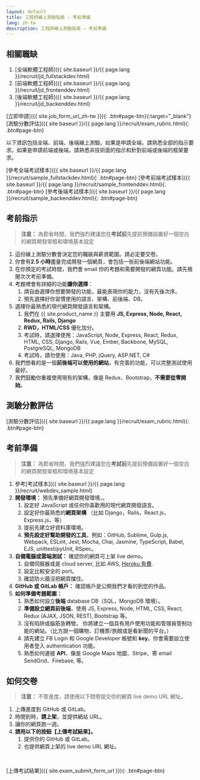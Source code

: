 ```yaml
---
layout: default
title: 工程師線上測驗指南 — 考前準備
lang: zh-tw
description: 工程師線上測驗指南 — 考前準備
---
```


## 相關職缺

1. [全端軟體工程師]({{ site.baseurl }}/{{ page.lang }}/recruit/jd_fullstackdev.html)
1. [前端軟體工程師]({{ site.baseurl }}/{{ page.lang }}/recruit/jd_frontenddev.html)
1. [後端軟體工程師]({{ site.baseurl }}/{{ page.lang }}/recruit/jd_backenddev.html)

[立即申請]({{ site.job_form_url_zh-tw }}){: .btn#page-btn}{:target="\_blank"}
[測驗分數評估]({{ site.baseurl }}/{{ page.lang }}/recruit/exam_rubric.html){: .btn#page-btn}

以下資訊包括全端、前端、後端線上測驗。如果是申請全端，請熟悉全部的指示要求。如果是申請前端或後端，請熟悉非技術面的指示和針對前端或後端的框架要求。

[參考全端考試樣本]({{ site.baseurl }}/{{ page.lang }}/recruit/sample_fullstackdev.html){: .btn#page-btn}
[參考前端考試樣本]({{ site.baseurl }}/{{ page.lang }}/recruit/sample_frontenddev.html){: .btn#page-btn}
[參考後端考試樣本]({{ site.baseurl }}/{{ page.lang }}/recruit/sample_backenddev.html){: .btn#page-btn}

## 考前指示

> **注意：**
> 為節省時間，我們強烈建議您在**考試前**先提前預備設置好一個空白的網頁開發架框和環境基本設定

1. 這份線上測驗分數會決定您的職級與薪資範圍。請必定要交卷。
1. 你會有**2.5 小時**盡量完成開發一個網頁，會包括一些前後端網站功能。
1. 在你預定的考試時間，我們會 email 你的考題和需要開發的網頁功能。請先檢閱次次考前準備。
1. 考題裡會有詳細的功能**讓你選擇**：
   1. 請自由選擇你想要開發的功能，最能表現你的能力，沒有先後次序。
   1. 預先選擇好你習慣使用的語言、架構、前後端、DB。
1. 選擇你最熟悉的現代網頁開發語言和架構。
   1. 我們在 {{ site.product_name }} 主要用 **JS, Express, Node, React, Redux, Rails, Django**
   1. **RWD，HTML/CSS** 優化加分。
   1. 考試時，請選擇使用：JavaScript, Node, Express, React, Redux, HTML, CSS, Django, Rails, Vue, Ember, Backbone, MySQL, PostgreSQL, MongoDB
   1. 考試時，請勿使用：Java, PHP, jQuery, ASP.NET, C#
1. 我們想看的是一個**前後端可以使用的網站**，有完善的功能，可以完整測試使用最好。
1. 我們鼓勵你重複使用現有的架構，像是 Redux、Bootstrap，**不需要從零開始**。

## 測驗分數評估

[測驗分數評估]({{ site.baseurl }}/{{ page.lang }}/recruit/exam_rubric.html){: .btn#page-btn}

## 考前準備

> **注意：**
> 為節省時間，我們強烈建議您在**考試前**先提前預備設置好一個空白的網頁開發架框和環境基本設定

1. 參考[考試樣本]({{ site.baseurl }}/{{ page.lang }}/recruit/webdev_sample.html)
1. **開發環境：** 預先準備好網頁開發環境，。
   1. 設定好 JavaScript 或任何你喜歡用的現代網頁開發語言。
   1. 設定好你最熟悉的**網頁架構** （比如 Django，Rails，React.js，Express.js，等）
   1. 提前先建立好資料庫環境。
   1. **預先設定好幫助開發的工具**，例如：GitHub, Sublime, Gulp.js, Webpack, ESLint, Jest, Mocha, Chai, Jasmine, TypeScript, Babel, EJS, unittest/pyUnit, RSpec。
1. **自備電腦或雲端測試：** 確認你的網頁可上架 live demo。
   1. 自備伺服器或是 cloud server, 比如 AWS, [Heroku 免費](https://medium.com/enjoy-life-enjoy-coding/heroku-搭配-git-在-heroku-上部署網站的手把手教學-bf4fd6f998b8).
   1. 設定比較安全的 port。
   1. 確認防火牆沒把網頁擋住。
1. **GitHub 或 GitLab 帳戶：** 確認帳戶是公開我們才看的到您的作品。
1. **如何準備考題範圍：**
   1. 熟悉如何設立**後端** database DB（SQL，MongoDB 環境）。
   1. **準備設立網頁前後端**，使用 JS, Express, Node, HTML, CSS, React, Redux (AJAX, JSON, REST), Bootstrap 等。
   1. 沒有陷阱或腦筋急轉彎。 你將建立一個具有用戶使用功能和管理員管制功能的網站。（比方說一個購物、訂機票/旅館或是看新聞的平台。）
   1. 請先建立 FB Login 和 Google Developer 帳號和 **key**。你會需要設立使用者登入 authentication 功能。
   1. 熟悉如何連接 **API**，像是 Google Maps 地圖、Stripe、寄 email SendGrid、Firebase, 等。

## 如何交卷

> **注意：**
> 不管進度，請使用以下問卷提交你的網頁 live demo URL 網址。

1. 上傳進度到 GitHub 或 GitLab。
1. 時間到時，**請上架**，並提供網站 URL。
1. 讓你的網頁跑一週。
1. **請用以下的按鈕【上傳考試結果】。**
   1. 提供你的 GitHub 或 GitLab。
   1. 也提供網頁上架的 live demo URL 網址。

<br>

[上傳考試結果]({{ site.exam_submit_form_url }}){: .btn#page-btn}

<br>
